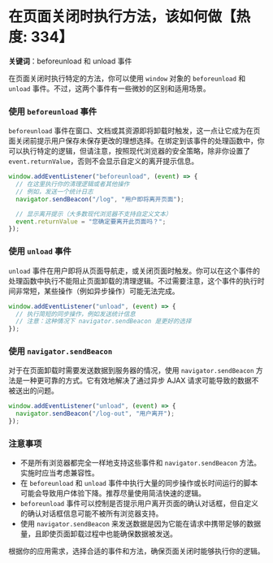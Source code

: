 # 在页面关闭时执行方法，该如何做【热度: 334】

**关键词**：beforeunload 和 unload 事件

在页面关闭时执行特定的方法，你可以使用 `window` 对象的 `beforeunload` 和 `unload` 事件。不过，这两个事件有一些微妙的区别和适用场景。

### 使用 `beforeunload` 事件

`beforeunload` 事件在窗口、文档或其资源即将卸载时触发，这一点让它成为在页面关闭前提示用户保存未保存更改的理想选择。在绑定到该事件的处理函数中，你可以执行特定的逻辑，但请注意，按照现代浏览器的安全策略，除非你设置了 `event.returnValue`，否则不会显示自定义的离开提示信息。

```javascript
window.addEventListener("beforeunload", (event) => {
  // 在这里执行你的清理逻辑或者其他操作
  // 例如，发送一个统计日志
  navigator.sendBeacon("/log", "用户即将离开页面");

  // 显示离开提示（大多数现代浏览器不支持自定义文本）
  event.returnValue = "您确定要离开此页面吗？";
});
```

### 使用 `unload` 事件

`unload` 事件在用户即将从页面导航走，或关闭页面时触发。你可以在这个事件的处理函数中执行不能阻止页面卸载的清理逻辑。不过需要注意，这个事件的执行时间非常短，某些操作（例如异步操作）可能无法完成。

```javascript
window.addEventListener("unload", (event) => {
  // 执行简短的同步操作，例如发送统计信息
  // 注意：这种情况下 navigator.sendBeacon 是更好的选择
});
```

### 使用 `navigator.sendBeacon`

对于在页面卸载时需要发送数据到服务器的情况，使用 `navigator.sendBeacon` 方法是一种更可靠的方式。它有效地解决了通过异步 AJAX 请求可能导致的数据不被送出的问题。

```javascript
window.addEventListener("unload", (event) => {
  navigator.sendBeacon("/log-out", "用户离开");
});
```

### 注意事项

- 不是所有浏览器都完全一样地支持这些事件和 `navigator.sendBeacon` 方法。实施时应当考虑兼容性。
- 在 `beforeunload` 和 `unload` 事件中执行大量的同步操作或长时间运行的脚本可能会导致用户体验下降。推荐尽量使用简洁快速的逻辑。
- `beforeunload` 事件可以控制是否提示用户离开页面的确认对话框，但自定义的确认对话框信息可能不被所有浏览器支持。
- 使用 `navigator.sendBeacon` 来发送数据是因为它能在请求中携带足够的数据量，且即使页面卸载过程中也能确保数据被发送。

根据你的应用需求，选择合适的事件和方法，确保页面关闭时能够执行你的逻辑。